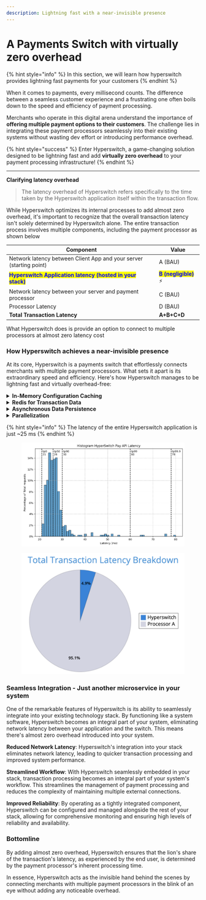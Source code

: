 ```yaml
---
description: Lightning fast with a near-invisible presence
---
```


# A Payments Switch with virtually zero overhead

{% hint style="info" %}
In this section, we will learn how hyperswitch provides lightning fast payments for your customers
{% endhint %}

When it comes to payments, every millisecond counts. The difference between a seamless customer experience and a frustrating one often boils down to the speed and efficiency of payment processing.&#x20;

Merchants who operate in this digital arena understand the importance of **offering multiple payment options to their customers**. The challenge lies in integrating these payment processors seamlessly into their existing systems without wasting dev effort or introducing performance overhead.&#x20;

{% hint style="success" %}
Enter Hyperswitch, a game-changing solution designed to be lightning fast and add **virtually zero overhead** to your payment processing infrastructure!
{% endhint %}

***

**Clarifying latency overhead**

> The latency overhead of Hyperswitch refers specifically to the time taken by the Hyperswitch application itself within the transaction flow.&#x20;

While Hyperswitch optimizes its internal processes to add almost zero overhead, it's important to recognize that the overall transaction latency isn't solely determined by Hyperswitch alone. The entire transaction process involves multiple components, including the payment processor as shown below

| Component                                                                                   | Value                                                     |
| ------------------------------------------------------------------------------------------- | --------------------------------------------------------- |
| Network latency between Client App and your server (starting point)                         | A (BAU)                                                   |
| <mark style="color:blue;">**Hyperswitch Application latency (hosted in your stack)**</mark> | <mark style="color:blue;">**B (negligible)**</mark> :zap: |
| Network latency between your server and payment processor                                   | C (BAU)                                                   |
| Processor Latency                                                                           | D (BAU)                                                   |
| **Total Transaction Latency**                                                               | **A+B+C+D**                                               |

What Hyperswitch does is provide an option to connect to multiple processors at almost zero latency cost

### **How Hyperswitch achieves a near-invisible presence**

At its core, Hyperswitch is a payments switch that effortlessly connects merchants with multiple payment processors. What sets it apart is its extraordinary speed and efficiency. Here's how Hyperswitch manages to be lightning fast and virtually overhead-free:

<details>

<summary><strong>In-Memory Configuration Caching</strong></summary>

* Hyperswitch eliminates the delays associated with fetching configuration data for each transaction by caching all merchant and processor-related configurations in memory
* This ensures that transaction processing remains lightning quick, regardless of the specifics of each transaction

</details>

<details>

<summary><strong>Redis for Transaction Data</strong></summary>

* To further accelerate transaction processing, Hyperswitch stores all transaction-related data reads in Redis, an in-memory key-value store
* This choice of data storage allows for rapid access to transaction details, ensuring that every step of the process is nearly instantaneous.

</details>

<details>

<summary><strong>Asynchronous Data Persistence</strong></summary>

* Hyperswitch optimizes the transaction workflow by making all data writes to Redis and then asynchronously draining this data to the database
* This approach minimizes any potential delays in the critical transaction path, maintaining the rapid pace that customers expect

</details>

<details>

<summary><strong>Parallelization</strong></summary>

* Hyperswitch embraces parallelization wherever possible, ensuring that multiple operations can be executed simultaneously
* This approach further enhances its speed and responsiveness, making it a true powerhouse in payment processing

</details>

{% hint style="info" %}
The latency of the entire Hyperswitch application is just \~25 ms&#x20;
{% endhint %}

<figure><img src="../../.gitbook/assets/image (4) (1) (1).png" alt=""><figcaption></figcaption></figure>

<div data-full-width="false"><figure><img src="../../.gitbook/assets/Screenshot 2023-10-23 at 12.07.08 AM.png" alt="" width="563"><figcaption></figcaption></figure></div>

### **Seamless Integration - Just another microservice in your system**

One of the remarkable features of Hyperswitch is its ability to seamlessly integrate into your existing technology stack. By functioning like a system software, Hyperswitch becomes an integral part of your system, eliminating network latency between your application and the switch. This means there's almost zero overhead introduced into your system.

**Reduced Network Latency**: Hyperswitch's integration into your stack eliminates network latency, leading to quicker transaction processing and improved system performance.

**Streamlined Workflow**: With Hyperswitch seamlessly embedded in your stack, transaction processing becomes an integral part of your system's workflow. This streamlines the management of payment processing and reduces the complexity of maintaining multiple external connections.

**Improved Reliability**: By operating as a tightly integrated component, Hyperswitch can be configured and managed alongside the rest of your stack, allowing for comprehensive monitoring and ensuring high levels of reliability and availability.

### **Bottomline**

By adding almost zero overhead, Hyperswitch ensures that the lion's share of the transaction's latency, as experienced by the end user, is determined by the payment processor's inherent processing time.&#x20;

In essence, Hyperswitch acts as the invisible hand behind the scenes by connecting merchants with multiple payment processors in the blink of an eye without adding any noticeable overhead.

